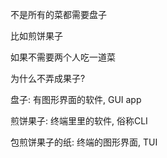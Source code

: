 不是所有的菜都需要盘子

比如煎饼果子

如果不需要两个人吃一道菜

为什么不弄成果子?

盘子: 有图形界面的软件, GUI app

煎饼果子: 终端里里的软件, 俗称CLI

包煎饼果子的纸: 终端的图形界面, TUI